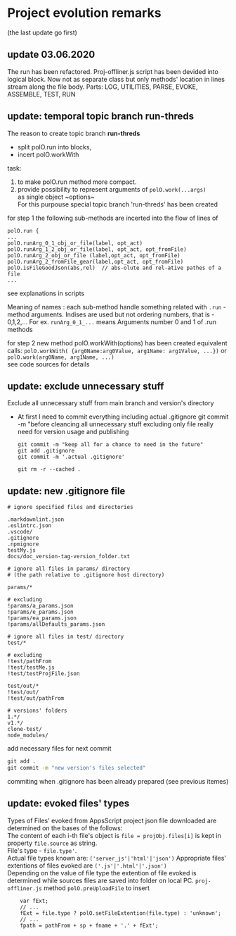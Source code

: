 # Project evolution remarks

(the last update go first)

## update 03.06.2020

The run has been refactored. Proj-offliner.js script has been devided
into logical block. Now not as separate class but only methods' location
in lines stream along the file body.
Parts: LOG, UTILITIES, PARSE, EVOKE, ASSEMBLE, TEST, RUN

## update: temporal topic branch **run-threds**

The reason to create topic branch __run-threds__

- split polO.run into blocks,  
- incert polO.workWith

task:

1. to make polO.run method more compact.
2. provide possibility to represent arguments of `polO.work(...args)`  
as single object ~options~  
For this purpouse special topic branch 'run-threds' has been created

for step 1 the following sub-methods are incerted into the flow of lines  of

    polO.run { 
    ...
    polO.runArg_0_1_obj_or_file(label, opt_act)
    polO.runArg_1_2_obj_or_file(label, opt_act, opt_fromFile)
    polO.runArg_2_obj_or_file (label,opt_act, opt_fromFile)
    polO.runArg_2_fromFile_gear(label,opt_act, opt_fromFile)
    polO.isFileGoodJson(abs,rel)  // abs-olute and rel-ative pathes of a file
    ...

see explanations in scripts

Meaning of names : each sub-method handle something related with
    `.run` - method arguments. Indises are used but not ordering numbers, that is - 0,1,2,...
    For ex. `runArg_0_1_...` means Arguments number 0 and 1 of .run methods

for step 2 new method polO.workWith(options) has been created
equivalent calls:
`polO.workWith( {arg0Name:arg0Value, arg1Name: arg1Value, ...})` or  
`polO.work(arg0Name, arg1Name, ...)`  
see code sources for details

## update: exclude unnecessary stuff

Exclude all unnecessary stuff from main branch and version's directory

- At first I need to commit everything including actual .gitignore
git commit -m "before cleancing all unnecessary stuff excluding
only file really need for version usage and publishing

      git commit -m "keep all for a chance to need in the future"
      git add .gitignore
      git commit -m '.actual .gitignore'

      git rm -r --cached .

## update: new .gitignore file

```git
# ignore specified files and directories

.markdownlint.json
.eslintrc.json
.vscode/
.gitignore
.npmignore
testMy.js
docs/doc_version-tag-version_folder.txt

# ignore all files in params/ directory
# (the path relative to .gitignore host directory)

params/*

# excluding
!params/a_params.json
!params/e_params.json
!params/ea_params.json
!params/allDefaults_params.json

# ignore all files in test/ directory
test/*

# excluding
!test/pathFrom
!test/testMe.js
!test/testProjFile.json

test/out/*
!test/out/
!test/out/pathFrom

# versions' folders
1.*/
v1.*/
clone-test/
node_modules/
```

add necessary files for next commit

```cmd
git add .
git commit -m "new version's files selected"
```

commiting when .gitignore has been already prepared (see previous itemes)

## update: evoked files' types

Types of Files' evoked from AppsScript project json file downloaded are determined on the bases of the follows:  
The content of each i-th file's object is `file = projObj.files[i]` is kept in property `file.source` as string.  
File's type - `file.type'`.  
Actual file types known are: `('server_js'|'html'|'json')`
Appropriate files' extentions of files evoked are `('.js'|'.html'|'.json')`  
Depending on the value of file type the extention of file evoked
is determined while sources files are saved into folder on local PC.
`proj-offliner.js` method `polO.preUploadFile` to insert

        var fExt;
        // ...
        fExt = file.type ? polO.setFileExtention(file.type) : 'unknown';
        // ...
        fpath = pathFrom + sp + fname + '.' + fExt';
